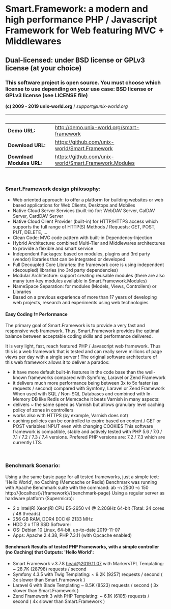 # Smart.Framework: a modern and high performance PHP / Javascript Framework for Web featuring MVC + Middlewares
## Dual-licensed: under BSD license or GPLv3 license (at your choice)
### This software project is open source. You must choose which license to use depending on your use case: BSD license or GPLv3 license (see LICENSE file)
<b>(c) 2009 - 2019 unix-world.org</b> / <i>support&#64;unix-world.org</i>

 &nbsp; | &nbsp;
------------- | -------------
 **Demo URL:** | <a href="http://demo.unix-world.org/smart-framework/" target="_blank">http://demo.unix-world.org/smart-framework</a>
 **Download URL:** | <a href="https://github.com/unix-world/Smart.Framework" target="_blank">https://github.com/unix-world/Smart.Framework</a>
 **Download Modules URL:** | <a href="https://github.com/unix-world/Smart.Framework.Modules" target="_blank">https://github.com/unix-world/Smart.Framework.Modules</a>

<br>

### Smart.Framework design philosophy:
* Web oriented approach: to offer a platform for building websites or web based applications for Web Clients, Desktops and Mobiles
* Native Cloud Server Services (built-in) for: WebDAV Server, CalDAV Server, CardDAV Server
* Native Cloud Client Provider (built-in) for HTTP/HTTPS access which supports the full range of HTTP(S) Methods / Requests: GET, POST, PUT, DELETE, ...
* Clean Code: MVC code pattern with built-in Dependency-Injection
* Hybrid Architecture: combined Multi-Tier and Middlewares architectures to provide a flexible and smart service
* Independent Packages: based on modules, plugins and 3rd party (vendor) libraries that can be integrated or developed
* Full Decoupled Core Libraries: the framework core is using independent (decoupled) libraries (no 3rd party dependencies)
* Modular Architecture: support creating reusable modules (there are also many turn-key modules available in Smart.Framework.Modules)
* NameSpace Separation: for modules (Models, Views, Controllers) or Libraries
* Based on a previous experience of more than 17 years of developing web projects, research and experiments using web technologies

#### Easy Coding != Performance
The primary goal of Smart.Framework is to provide a very fast and responsive web framework.
Thus, Smart.Framework provides the optimal balance between acceptable coding skills and performance delivered.

It is very light, fast, reach featured PHP / Javascript web framework.
Thus this is a web framework that is tested and can really serve millions of page views per day with a single server !
The original software architecture of this web framework allows it to deliver a paradox:
* it have more default built-in features in the code base than the well-known frameworks compared with Symfony, Laravel or Zend Framework
* it delivers much more performance being between 3x to 5x faster (as requests / second) compared with Symfony, Laravel or Zend Framework
When used with SQL / Non-SQL Databases and combined with In-Memory DB like Redis or Memcache it beats Varnish in many aspects:
* delivers ~ the same speed as Varnish but allows granulary level caching policy of zones in controllers
* works also with HTTPS (by example, Varnish does not)
* caching policies can be controlled to expire based on content / GET or POST variables INPUT even with changing COOKIES
This software framework is compatible, stable and actively tested with PHP 5.6 / 7.0 / 7.1 / 7.2 / 7.3 / 7.4 versions.
Prefered PHP versions are: 7.2 / 7.3 which are currently LTS.
<br>

### Benchmark Scenario:
Using a the same basic page for all tested frameworks, just a simple text: 'Hello World', no Caching (Memcache or Redis)
Benchmark was running with Apache Benchmark suite with the command:
ab -n 2500 -c 150 http://{localhost}/{framework}/{benchmark-page}
Using a regular server as hardware platform (Supermicro):
* 2 x Intel(R) Xeon(R) CPU E5-2650 v4 @ 2.20GHz 64-bit (Total: 24 cores / 48 threads)
* 256 GB RAM, DDR4 ECC @ 2133 MHz
* HDD 2 x 1TB SSD
Software:
* OS: Debian 10 Linux, 64-bit, up-to-date 2019-11-07
* Apps: Apache 2.4.38, PHP 7.3.11 (with Opcache enabled)

#### Benchmark Results of tested PHP Frameworks, with a simple controller (no Caching) that Outputs: 'Hello World':
* Smart.Framework v.3.7.8 head@2019.11.07 with MarkersTPL Templating: ~ 28.7K (28798) requests / second
* Symfony 4.3.5 with Twig Templating: ~ 9.2K (9257) requests / second ( 3x slower than Smart.Framework )
* Laravel 6 with Blade Templating ~ 8.5K (8523) requests / second ( 3x slower than Smart.Framework )
* Zend Framework 3 with PHP Templating: ~ 6.1K (6105) requests / second ( 4x slower than Smart.Framework )
